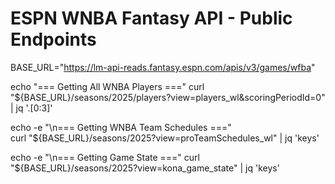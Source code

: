 # ESPN WNBA Fantasy API - Public Endpoints
BASE_URL="https://lm-api-reads.fantasy.espn.com/apis/v3/games/wfba"

echo "=== Getting All WNBA Players ==="
curl "${BASE_URL}/seasons/2025/players?view=players_wl&scoringPeriodId=0" | jq '.[0:3]'

echo -e "\n=== Getting WNBA Team Schedules ==="  
curl "${BASE_URL}/seasons/2025?view=proTeamSchedules_wl" | jq 'keys'

echo -e "\n=== Getting Game State ==="
curl "${BASE_URL}/seasons/2025?view=kona_game_state" | jq 'keys'